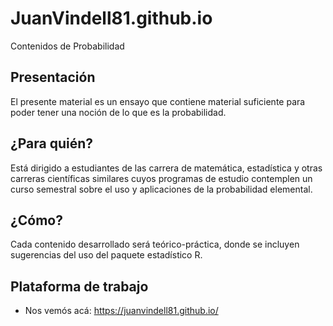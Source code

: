 # JuanVindell81.github.io

Contenidos de Probabilidad

## Presentación
  
El presente material es un ensayo que contiene material suficiente para poder tener una noción de lo que es la probabilidad.

## ¿Para quién?

Está dirigido a estudiantes de las carrera de matemática, estadística y otras carreras científicas similares cuyos programas de estudio contemplen un curso semestral sobre el uso y aplicaciones de la probabilidad elemental.

## ¿Cómo?

Cada contenido desarrollado será teórico-práctica, donde se incluyen sugerencias del uso del paquete estadístico R.

## Plataforma de trabajo

- Nos vemós acá: https://juanvindell81.github.io/


